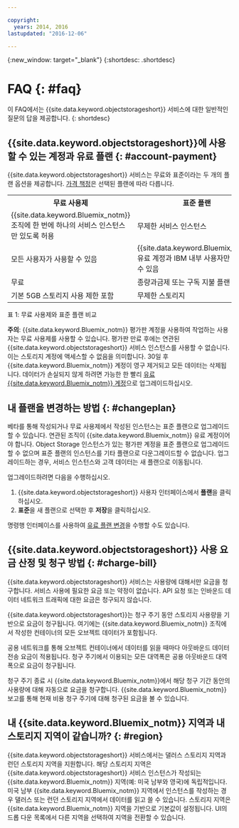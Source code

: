 ```yaml
---

copyright:
  years: 2014, 2016
lastupdated: "2016-12-06"

---
```

{:new_window: target="_blank"}
{:shortdesc: .shortdesc}

# FAQ {: #faq}

이 FAQ에서는 {{site.data.keyword.objectstorageshort}} 서비스에 대한 일반적인 질문의 답을 제공합니다.
{: shortdesc}


## {{site.data.keyword.objectstorageshort}}에 사용할 수 있는 계정과 유료 플랜 {: #account-payment}

{{site.data.keyword.objectstorageshort}} 서비스는 무료와 표준이라는 두 개의 플랜 옵션을 제공합니다. [가격 책정](https://www.ibm.com/cloud-computing/bluemix/pricing/)은 선택된 플랜에 따라 다릅니다. 

<table>
  <tr>
    <th> 무료 사용제 </th>
    <th> 표준 플랜 </th>
  </tr>
  <tr>
    <td> {{site.data.keyword.Bluemix_notm}} 조직에 한 번에 하나의 서비스 인스턴스만 있도록 허용 </td>
    <td> 무제한 서비스 인스턴스 </td>
  </tr>
  <tr>
    <td> 모든 사용자가 사용할 수 있음 </td>
    <td> {{site.data.keyword.Bluemix_notm}} 유료 계정과 IBM 내부 사용자만 사용할 수 있음 </td>
  </tr>
  <tr>
    <td> 무료 </td>
    <td> 종량과금제 또는 구독 지불 플랜 </td>
  </tr>
  <tr>
    <td> 기본 5GB 스토리지 사용 제한 포함 </td>
    <td> 무제한 스토리지 </td>
  </tr>
</table>

표 1: 무료 사용제와 표준 플랜 비교

**주의**: {{site.data.keyword.Bluemix_notm}} 평가판 계정을 사용하여 작업하는 사용자는 무료 사용제를 사용할 수 있습니다. 평가판 만료 후에는 연관된 {{site.data.keyword.objectstorageshort}} 서비스 인스턴스를 사용할 수 없습니다. 이는 스토리지 계정에 액세스할 수 없음을 의미합니다. 30일 후 {{site.data.keyword.Bluemix_notm}} 계정이 영구 제거되고 모든 데이터는 삭제됩니다. 데이터가 손실되지 않게 하려면 가능한 한 빨리 [유료 {{site.data.keyword.Bluemix_notm}} 계정](/docs/admin/account.html)으로 업그레이드하십시오. 

## 내 플랜을 변경하는 방법 {: #changeplan}  
베타를 통해 작성되거나 무료 사용제에서 작성된 인스턴스는 표준 플랜으로 업그레이드할 수 있습니다. 연관된 조직이 {{site.data.keyword.Bluemix_notm}} 유료 계정이어야 합니다. Object Storage 인스턴스가 있는 평가판 계정을 표준 플랜으로 업그레이드할 수 없으며 표준 플랜의 인스턴스를 기타 플랜으로 다운그레이드할 수 없습니다. 업그레이드하는 경우, 서비스 인스턴스와 고객 데이터는 새 플랜으로 이동됩니다. 

업그레이드하려면 다음을 수행하십시오. 
1.	{{site.data.keyword.objectstorageshort}} 사용자 인터페이스에서 **플랜**을 클릭하십시오. 
2.	**표준**을 새 플랜으로 선택한 후 **저장**을 클릭하십시오.

명령행 인터페이스를 사용하여 [유료 플랜 변경](/docs/pricing/index.html#changing)을 수행할 수도 있습니다. 

## {{site.data.keyword.objectstorageshort}} 사용 요금 산정 및 청구 방법 {: #charge-bill}

{{site.data.keyword.objectstorageshort}} 서비스는 사용량에 대해서만 요금을 청구합니다. 서비스 사용에 필요한 요금 또는 약정이 없습니다. API 요청 또는 인바운드 데이터 네트워크 트래픽에 대한 요금은 청구되지 않습니다. 

{{site.data.keyword.objectstorageshort}}는 청구 주기 동안 스토리지 사용량을 기반으로 요금이 청구됩니다. 여기에는 {{site.data.keyword.Bluemix_notm}} 조직에서 작성한 컨테이너의 모든 오브젝트 데이터가 포함됩니다. 

공용 네트워크를 통해 오브젝트 컨테이너에서 데이터를 읽을 때마다 아웃바운드 데이터 전송 요금이 적용됩니다. 청구 주기에서 이용되는 모든 대역폭은 공용 아웃바운드 대역폭으로 요금이 청구됩니다. 

청구 주기 종료 시 {{site.data.keyword.Bluemix_notm}}에서 해당 청구 기간 동안의 사용량에 대해 자동으로 요금을 청구합니다. {{site.data.keyword.Bluemix_notm}} 보고를 통해 현재 비용 청구 주기에 대해 청구된 요금을 볼 수 있습니다.

## 내 {{site.data.keyword.Bluemix_notm}} 지역과 내 스토리지 지역이 같습니까? {: #region}

{{site.data.keyword.objectstorageshort}} 서비스에서는 댈러스 스토리지 지역과 런던 스토리지 지역을 지원합니다. 해당 스토리지 지역은 {{site.data.keyword.objectstorageshort}} 서비스 인스턴스가 작성되는 {{site.data.keyword.Bluemix_notm}} 지역(예: 미국 남부와 영국)에 독립적입니다. 미국 남부 {{site.data.keyword.Bluemix_notm}} 지역에서 인스턴스를 작성하는 경우 댈러스 또는 런던 스토리지 지역에서 데이터를 읽고 쓸 수 있습니다. 스토리지 지역은 {{site.data.keyword.Bluemix_notm}} 지역을 기반으로 기본값이 설정됩니다. UI의 드롭 다운 목록에서 다른 지역을 선택하여 지역을 전환할 수 있습니다. 
